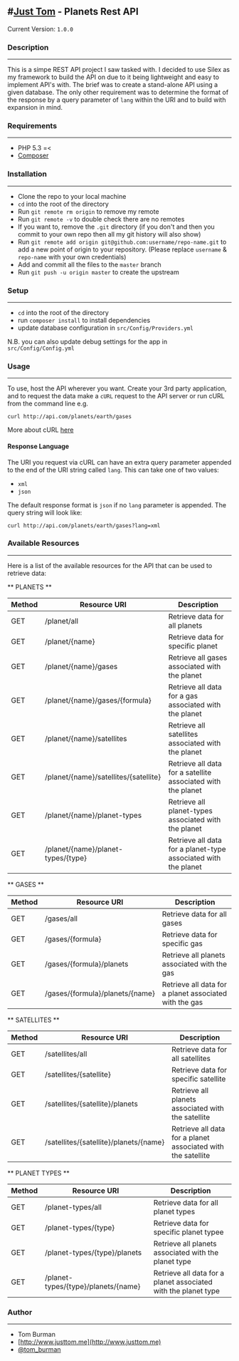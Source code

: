 #[Just Tom](http://www.justtom.me) - Planets Rest API
---

Current Version: `1.0.0`


### Description
---
This is a simpe REST API project I saw tasked with. I decided to use Silex as my framework to build the API on due to it being lightweight and easy to implement API's with. The brief was to create a stand-alone API using a given database. The only other requirement was to determine the format of the response by a query parameter of `lang` within the URI and to build with expansion in mind.

### Requirements
---
* PHP 5.3 =<
* [Composer](https://getcomposer.org/)

 
### Installation
---

 * Clone the repo to your local machine
 * `cd` into the root of the directory
 * Run `git remote rm origin` to remove my remote
 * Run `git remote -v` to double check there are no remotes
 * If you want to, remove the `.git` directory (if you don't and then you commit to your own repo then all my git history will also show)
 * Run `git remote add origin git@github.com:username/repo-name.git` to add a new point of origin to your repository. (Please replace `username` & `repo-name` with your own credentials)
 * Add and commit all the files to the `master` branch
 * Run `git push -u origin master` to create the upstream
 
### Setup
---
 * `cd` into the root of the directory
 * run `composer install` to install dependencies
 * update database configuration in `src/Config/Providers.yml`
 
N.B. you can also update debug settings for the app in `src/Config/Config.yml` 

### Usage
---

To use, host the API wherever you want. Create your 3rd party application, and to request the data make a `cURL` request to the API server or run cURL from the command line e.g. 

`curl http://api.com/planets/earth/gases`

More about cURL [here](http://codular.com/curl-with-php) 

#### Response Language
The URI you request via cURL can have an extra query parameter appended to the end of the URI string called `lang`. This can take one of two values:

* `xml`
* `json`

The default response format is `json` if no `lang` parameter is appended. The query string will look like:

`curl http://api.com/planets/earth/gases?lang=xml`

### Available Resources
---

Here is a list of the available resources for the API that can be used to retrieve data:

** PLANETS **

| Method | Resource URI | Description |
| ------ | ------------ | ----------- |
| GET    | /planet/all  | Retrieve data for all planets |
| GET    | /planet/{name}  | Retrieve data for specific planet |
| GET    | /planet/{name}/gases  | Retrieve all gases associated with the planet |
| GET    | /planet/{name}/gases/{formula}  | Retrieve all data for a gas associated with the planet |
| GET    | /planet/{name}/satellites  | Retrieve all satellites associated with the planet |
| GET    | /planet/{name}/satellites/{satellite}  | Retrieve all data for a satellite associated with the planet |
| GET    | /planet/{name}/planet-types  | Retrieve all planet-types associated with the planet |
| GET    | /planet/{name}/planet-types/{type}  | Retrieve all data for a planet-type associated with the planet |

** GASES **

| Method | Resource URI | Description |
| ------ | ------------ | ----------- |
| GET    | /gases/all  | Retrieve data for all gases |
| GET    | /gases/{formula}  | Retrieve data for specific gas |
| GET    | /gases/{formula}/planets  | Retrieve all planets associated with the gas |
| GET    | /gases/{formula}/planets/{name}  | Retrieve all data for a planet associated with the gas |

** SATELLITES **

| Method | Resource URI | Description |
| ------ | ------------ | ----------- |
| GET    | /satellites/all  | Retrieve data for all satellites |
| GET    | /satellites/{satellite}  | Retrieve data for specific satellite |
| GET    | /satellites/{satellite}/planets  | Retrieve all planets associated with the satellite |
| GET    | /satellites/{satellite}/planets/{name}  | Retrieve all data for a planet associated with the satellite |

** PLANET TYPES **

| Method | Resource URI | Description |
| ------ | ------------ | ----------- |
| GET    | /planet-types/all  | Retrieve data for all planet types |
| GET    | /planet-types/{type}  | Retrieve data for specific planet typee |
| GET    | /planet-types/{type}/planets  | Retrieve all planets associated with the planet type |
| GET    | /planet-types/{type}/planets/{name}  | Retrieve all data for a planet associated with the planet type |

 		
### Author
---
 * Tom Burman
 * [http://www.justtom.me](http://www.justtom.me)
 * [@tom_burman](https://twitter.com/tom_burman)